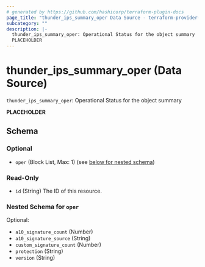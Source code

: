 ```yaml
---
# generated by https://github.com/hashicorp/terraform-plugin-docs
page_title: "thunder_ips_summary_oper Data Source - terraform-provider-thunder"
subcategory: ""
description: |-
  thunder_ips_summary_oper: Operational Status for the object summary
  PLACEHOLDER
---
```


# thunder_ips_summary_oper (Data Source)

`thunder_ips_summary_oper`: Operational Status for the object summary

__PLACEHOLDER__



<!-- schema generated by tfplugindocs -->
## Schema

### Optional

- `oper` (Block List, Max: 1) (see [below for nested schema](#nestedblock--oper))

### Read-Only

- `id` (String) The ID of this resource.

<a id="nestedblock--oper"></a>
### Nested Schema for `oper`

Optional:

- `a10_signature_count` (Number)
- `a10_signature_source` (String)
- `custom_signature_count` (Number)
- `protection` (String)
- `version` (String)



